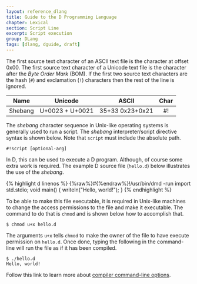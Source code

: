 ```yaml
---
layout: reference_dlang
title: Guide to the D Programming Language
chapter: Lexical
section: Script Line
excerpt: Script execution
group: DLang
tags: [dlang, dguide, draft]
---
```


The first source text character of an ASCII text file is the character at offset 0x00.
The first source text character of a Unicode text file is the character after the _Byte Order Mark_ (BOM).
If the first two source text characters are the hash (`#`) and exclamation (`!`) characters then the rest of the line is ignored.

| Name    | Unicode          | ASCII           | Char   |
|---------|------------------|-----------------|:------:|
| Shebang | U+0023 + U+0021  | 35+33 0x23+0x21 |  #!  |

The _shebang_ character sequence in Unix-like operating systems is generally used to run a script.
The _shebang_ interpreter/script directive syntax is shown below. Note that `script` must include the absolute path.

    #!script [optional-arg]

In D, this can be used to execute a D program.
Although, of course some extra work is required.
The example D source file (`hello.d`) below illustrates the use of the _shebang_.

{% highlight d linenos %}
{%raw%}#{%endraw%}!/usr/bin/dmd -run
import std.stdio;
void main() {
    writeln("Hello, world!");
}
{% endhighlight %}

To be able to make this file executable, it is required in Unix-like machines to change the access permissions to the file and make it executable.
The command to do that is `chmod` and is shown below how to accomplish that.

    $ chmod u+x hello.d
    
The arguments `u+x` tells `chmod` to make the owner of the file to have execute permission on `hello.d`.
Once done, typing the following in the command-line will run the file as if it has been compiled.

    $ ./hello.d
    Hello, world!

Follow this link to learn more about [compiler command-line options](/dlang-guide/compiler.html).
